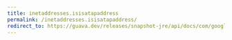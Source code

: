 ```yaml
---
title: inetaddresses.isisatapaddress
permalink: /inetaddresses.isisatapaddress/
redirect_to: https://guava.dev/releases/snapshot-jre/api/docs/com/google/common/net/InetAddresses.html#isIsatapAddress-java.net.Inet6Address-
---
```

